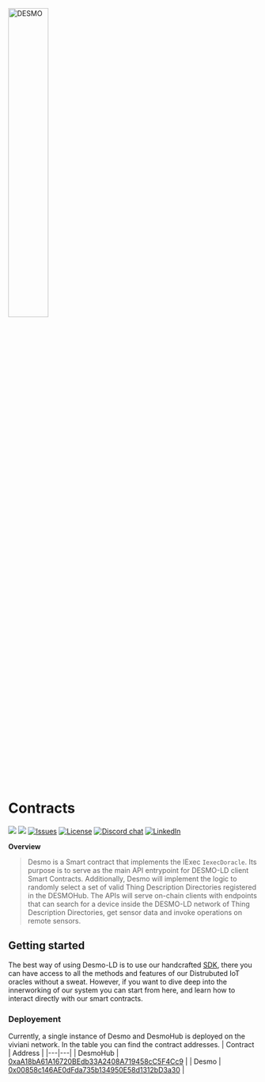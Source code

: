 <img src="https://github.com/vaimee/desmo/blob/main/imgs/desmo-logo.png" width="40%" alt='DESMO'/>

# Contracts

![](https://img.shields.io/badge/Ethereum-3C3C3D?style=flat-square&logo=Ethereum&logoColor=618bf3)
![](https://img.shields.io/badge/Solidity-^0.6.0-e6e6e6?style=flat-square&logo=solidity&logoColor=black?labelColor=e6e6e6)
<a href="https://github.com/vaimee/desmo-contracts/issues" target="_blank"><img src="https://img.shields.io/github/issues/vaimee/desmo-contracts.svg?style=flat-square" alt="Issues" /></a>
<a href="https://github.com/vaimee/desmo-contracts/blob/main/LICENSE" target="_blank"><img src="https://img.shields.io/github/license/vaimee/desmo-contracts.svg?style=flat-square" alt="License" /></a>
<a href="https://discord.gg/B7WZswnH" target="_blank"><img src="https://img.shields.io/badge/Discord-7289DA?style=flat-square&logo=discord&logoColor=white&label=desmo" alt="Discord chat" /></a>
<a href="https://www.linkedin.com/company/vaimee/" target="_blank"><img src="https://img.shields.io/badge/-LinkedIn-black.svg?style=flat-square&logo=linkedin&color=blue" alt="LinkedIn" /></a>

**Overview** 

> Desmo is a Smart contract that implements the IExec `IexecDoracle`. Its purpose is to serve as the main API entrypoint for DESMO-LD client Smart Contracts. Additionally, Desmo will implement the logic to randomly select a set of valid Thing Description Directories registered in the DESMOHub. The APIs will serve on-chain clients with endpoints that can search for a device inside the DESMO-LD network of Thing Description Directories, get sensor data and invoke operations on remote sensors.

## Getting started
The best way of using Desmo-LD is to use our handcrafted [SDK](https://github.com/vaimee/desmo-sdk), there you can have access to all the methods and features of our Distrubuted  IoT oracles without a sweat. However, if you want to dive deep into the innerworking of our system you can start from here, and learn how to interact directly with our smart contracts.
### Deployement

Currently, a single instance of Desmo and DesmoHub is deployed on the viviani network. In the table you can find the contract addresses. 
| Contract  | Address  | 
|---|---|
| DesmoHub  | [0xaA18bA61A16720BEdb33A2408A719458cC5F4Cc9](https://blockscout-bellecour.iex.ec/address/0xaA18bA61A16720BEdb33A2408A719458cC5F4Cc9/transactions)  |
| Desmo | [0x00858c146AE0dFda735b134950E58d1312bD3a30](https://blockscout-bellecour.iex.ec/address/0x00858c146AE0dFda735b134950E58d1312bD3a30/transactions)  |
